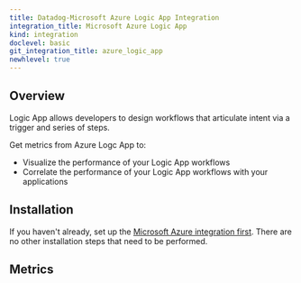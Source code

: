 ```yaml
---
title: Datadog-Microsoft Azure Logic App Integration
integration_title: Microsoft Azure Logic App
kind: integration
doclevel: basic
git_integration_title: azure_logic_app
newhlevel: true
---
```


## Overview
Logic App allows developers to design workflows that articulate intent via a trigger and series of steps.

Get metrics from Azure Logc App to:

* Visualize the performance of your Logic App workflows
* Correlate the performance of your Logic App workflows with your applications

## Installation

If you haven't already, set up the [Microsoft Azure integration first](/integrations/azure). There are no other installation steps that need to be performed.

## Metrics



